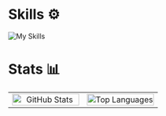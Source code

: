 # Skills ⚙️

![My Skills](https://go-skill-icons.vercel.app/api/icons?i=html,css,js,ts,react,nextjs,tailwindcss,express,hono,prisma&theme=dark)

# Stats 📊

<table style="width: 100%; table-layout: fixed">
    <tr>
        <td style="width: 50%; text-align: center; border: none">
            <picture>
                <source
                    srcset="https://github-stats-eugsh1.vercel.app/api?username=eugsh1&show_icons=true&theme=dark&include_all_commits=true&rank_icon=github&hide_border=true&bg_color=00000000"
                    media="(prefers-color-scheme: dark)"
                />
                <source
                    srcset="https://github-stats-eugsh1.vercel.app/api?username=eugsh1&show_icons=true&theme=light&include_all_commits=true&rank_icon=github&hide_border=true&bg_color=00000000"
                    media="(prefers-color-scheme: light), (prefers-color-scheme: no-preference)"
                />
                <img
                    src="https://github-stats-eugsh1.vercel.app/api?username=eugsh1&show_icons=true&theme=dark&include_all_commits=true&rank_icon=github&hide_border=true&bg_color=00000000"
                    alt="GitHub Stats"
                    style="width: 100%; border: none"
                />
            </picture>
        </td>
        <td style="width: 50%; text-align: center; border: none">
            <picture>
                <source
                    srcset="https://github-stats-eugsh1.vercel.app/api/top-langs/?username=eugsh1&layout=compact&theme=dark&hide_border=true&bg_color=00000000"
                    media="(prefers-color-scheme: dark)"
                />
                <source
                    srcset="https://github-stats-eugsh1.vercel.app/api/top-langs/?username=eugsh1&layout=compact&theme=light&hide_border=true&bg_color=00000000"
                    media="(prefers-color-scheme: light), (prefers-color-scheme: no-preference)"
                />
                <img
                    src="https://github-stats-eugsh1.vercel.app/api/top-langs/?username=eugsh1&layout=compact&theme=dark&hide_border=true&bg_color=00000000"
                    alt="Top Languages"
                    style="width: 100%; border: none"
                />
            </picture>
        </td>
    </tr>
</table>

